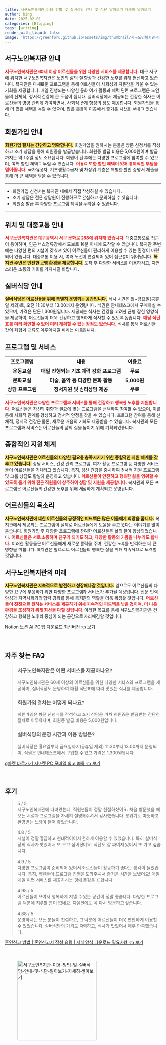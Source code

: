 ```yaml
---
title: 서구노인복지관 이용 방법 및 실버식당 안내 및 식단 알아보기 자세히 알아보기
author: bing
date: 2025-02-01
categories: [Blogging]
tags: [writing]
render_with_liquid: false
image: 'https://greenforu.github.io/assets/img/thumbnail/서구노인복지관-이용-방법-및-실버식당-안내-및-식단-알아보기-자세히-알아보기.webp'
---
```



<h2 id='서구노인복지관 안내'>서구노인복지관 안내</h2>

<p><b><span style="color: #ee2323;">서구노인복지관은 60세 이상 어르신들을 위한 다양한 서비스를 제공합니다.</span></b> 대구 서구에 위치한 서구노인복지관은 노인의 삶의 질 향상과 건강한 노후를 위해 헌신하고 있습니다. 복지관은 다채로운 프로그램을 통해 어르신들이 사회성과 자존감을 키울 수 있는 기회를 제공합니다. 매일 진행되는 다양한 문화 여가 활동과 체력 단련 프로그램은 노인들의 신체적, 정서적 건강에 큰 도움이 됩니다. 실버식당에서 제공되는 건강한 식사는 어르신들의 영양 관리에 기여하면서, 사회적 관계 형성의 장도 제공합니다. 회원가입을 통해 더 많은 혜택을 누릴 수 있으며, 많은 분들이 이곳에서 즐거운 시간을 보내고 있습니다.</p>

<h2 id='회원가입 안내'>회원가입 안내</h2>

<p><b><span style="background-color: #ffe066;">회원가입 절차는 간단하고 명확합니다.</span></b> 회원가입을 원하시는 분들은 방문 신청서를 작성하고 초기 상담을 통해 회원증을 발급받습니다. 회원증 발급 비용은 5,000원이며 발급까지는 약 1주일 정도 소요됩니다. 회원이 된 후에는 다양한 프로그램에 참여할 수 있으며, 여러 할인 혜택도 누릴 수 있습니다. <b><span style="color: #ee2323;">이용료 또한 할인 혜택이 있어 경제적인 부담을 덜어줍니다.</span></b> 국가유공자, 기초생활수급자 및 차상위 계층은 특별한 할인 증명서 제출을 통해 더 큰 혜택을 받을 수 있습니다.</p>

<hr />

<ul>
    <li>회원가입 신청서는 복지관 내에서 직접 작성하실 수 있습니다.</li>
    <li>초기 상담은 전문 상담원이 진행하므로 안심하고 문의하실 수 있습니다.</li>
    <li>회원증 발급 후 다양한 프로그램 혜택을 누리실 수 있습니다.</li>
</ul>

<hr />

<h2 id='위치 및 대중교통 안내'>위치 및 대중교통 안내</h2>

<p><b><span style="color: #ee2323;">서구노인복지관은 대구광역시 서구 문화로 288에 위치해 있습니다.</span></b> 대중교통으로 접근이 용이하며, 인근 버스정류장에서 도보로 10분 이내에 도착할 수 있습니다. 복지관 주변에는 다양한 편의 시설이 갖춰져 있어 어르신들이 편리하게 이용할 수 있는 환경이 마련되어 있습니다. 대중교통 이용 시, 여러 노선이 연결되어 있어 접근성이 뛰어납니다. <b><span style="background-color: #ffe066;">복지관 주변은 안전한 보행 환경을 제공합니다.</span></b> 도착 후 다양한 서비스를 이용하시고, 자연스러운 소통의 기회를 가지시길 바랍니다.</p>

<h2 id='실버식당 안내'>실버식당 안내</h2>

<p><b><span style="background-color: #ffe066;">실버식당은 어르신들을 위해 특별히 운영되는 공간입니다.</span></b> 식사 시간은 월~금요일(공휴일 제외)로, 오전 11:30부터 13:00까지 운영됩니다. 식권은 안내데스크에서 구매하실 수 있으며, 가격은 단돈 1,300원입니다. 제공되는 식사는 건강을 고려한 균형 잡힌 영양식을 제공하여, 어르신들이 더욱 건강하고 행복하게 식사할 수 있도록 돕습니다. <b><span style="color: #ee2323;">매달 식단표를 미리 확인할 수 있어 미리 계획할 수 있는 장점도 있습니다.</span></b> 식사를 통해 어르신들 간의 화합과 교류도 이루어지길 바라는 마음입니다.</p>

<h2 id='프로그램 및 서비스'>프로그램 및 서비스</h2>

<table>
    <tr>
        <td style="text-align: center; height: 17px;"><b>프로그램명</b></td>
        <td style="text-align: center; height: 17px;"><b>내용</b></td>
        <td style="text-align: center; height: 17px;"><b>이용료</b></td>
    </tr>
    <tr>
        <td style="text-align: center; height: 17px;"><b>운동교실</b></td>
        <td style="text-align: center; height: 17px;"><b>매일 진행되는 기초 체력 강화 프로그램</b></td>
        <td style="text-align: center; height: 17px;"><b>무료</b></td>
    </tr>
    <tr>
        <td style="text-align: center; height: 17px;"><b>문화교실</b></td>
        <td style="text-align: center; height: 17px;"><b>미술, 음악 등 다양한 문화 활동</b></td>
        <td style="text-align: center; height: 17px;"><b>5,000원</b></td>
    </tr>
    <tr>
        <td style="text-align: center; height: 17px;"><b>상담 프로그램</b></td>
        <td style="text-align: center; height: 17px;"><b>정서지원 및 심리상담 제공</b></td>
        <td style="text-align: center; height: 17px;"><b>무료</b></td>
    </tr>
</table>

<p><b><span style="color: #ee2323;">서구노인복지관은 다양한 프로그램과 서비스를 통해 건강하고 행복한 노후를 지원합니다.</span></b> 어르신들은 자신의 취향과 필요에 맞는 프로그램을 선택하여 참여할 수 있으며, 이를 통해 사회적 관계를 형성하고 정서적 안정을 찾을 수 있습니다. 프로그램 참여를 통해 신체적, 정서적 건강은 물론, 새로운 배움의 기회도 제공받을 수 있습니다. 복지관의 모든 프로그램과 서비스는 어르신들의 삶의 질을 높이기 위해 기획되었습니다.</p>

<h2 id='종합적인 지원 체계'>종합적인 지원 체계</h2>

<p><b><span style="background-color: #ffe066;">서구노인복지관은 어르신들의 다양한 필요를 충족시키기 위한 종합적인 지원 체계를 갖추고 있습니다.</span></b> 상담 서비스, 건강 관리 프로그램, 여가 활동 프로그램 등 다양한 서비스들이 어르신들을 기다리고 있습니다. 특히, 정신 건강을 중시하여 정서적 지원 프로그램 및 그룹 상담도 활발히 운영하고 있습니다. <b><span style="color: #ee2323;">어르신들이 안전하고 행복한 삶을 영위할 수 있도록 돕기 위해 전문 직원들이 상주하여 상담 및 지원을 제공합니다.</span></b> 복지관의 모든 프로그램은 어르신들의 건강한 노후를 위해 세심하게 계획되고 운영됩니다.</p>

<h2 id='어르신들의 목소리'>어르신들의 목소리</h2>

<p><b><span style="background-color: #ffe066;">서구노인복지관에 대한 어르신들의 긍정적인 피드백은 많은 이들에게 희망을 줍니다.</span></b> 복지관에서 제공되는 프로그램이 실제로 어르신들에게 도움을 주고 있다는 이야기를 많이 듣습니다. 회원가입 후 다양한 프로그램에 참여한 어르신들은 삶의 질이 향상되었습니다. <b><span style="color: #ee2323;">어르신들은 서로 소통하며 친구가 되기도 하고, 다양한 활동의 기쁨을 나누기도 합니다.</span></b> 이러한 활동들은 어르신들에게 새로운 활력을 주며, 건강한 노후를 만끽하는 데 큰 영향을 미칩니다. 복지관은 앞으로도 어르신들의 행복한 삶을 위해 지속적으로 노력할 것입니다.</p>

<h2 id='서구노인복지관의 미래'>서구노인복지관의 미래</h2>

<p><b><span style="background-color: #ffe066;">서구노인복지관은 지속적으로 발전하고 성장해나갈 것입니다.</span></b> 앞으로도 어르신들의 다양한 요구에 부응하기 위한 다양한 프로그램과 서비스가 추가될 예정입니다. 전문 인력 양성과 지역사회와의 협력 강화를 통해 복지관의 역할을 더욱 확장할 것입니다. <b><span style="color: #ee2323;">어르신들이 진정으로 원하는 서비스를 제공하기 위해 지속적인 피드백을 받을 것이며, 더 나은 환경을 조성하기 위해 최선을 다할 것입니다.</span></b> 이러한 목표를 통해 서구노인복지관은 건강하고 행복한 노후의 중심이 되는 공간으로 자리매김할 것입니다.</p>


<p><a class="click-button" title="Notion 노션 Ai PC 앱 다운로드 최신버전" href="https://greenforu.github.io/posts/Notion-%EB%85%B8%EC%85%98-Ai-PC-%EC%95%B1-%EB%8B%A4%EC%9A%B4%EB%A1%9C%EB%93%9C-%EC%B5%9C%EC%8B%A0%EB%B2%84%EC%A0%84/" rel="dofollow">Notion 노션 Ai PC 앱 다운로드 최신버전 👈 보기</a></p><br>
<h2 id='자주_찾는_FAQ'>자주 찾는 FAQ</h2>
<div itemscope="" itemtype="https://schema.org/FAQPage"> 
<blockquote> 
<div itemscope="" itemprop="mainEntity" itemtype="https://schema.org/Question"> 
<h3 itemprop="name">서구노인복지관은 어떤 서비스를 제공하나요?</h3> 
<div itemscope="" itemprop="acceptedAnswer" itemtype="https://schema.org/Answer"> 
<span itemprop="text"> 
<p>서구노인복지관은 60세 이상의 어르신들을 위한 다양한 서비스와 프로그램을 제공하며, 실버식당도 운영하여 매월 식단표에 따라 맛있는 식사를 제공합니다.</p> 
</span> 
</div> 
</div> 

<div itemscope="" itemprop="mainEntity" itemtype="https://schema.org/Question"> 
<h3 itemprop="name">회원가입 절차는 어떻게 되나요?</h3> 
<div itemscope="" itemprop="acceptedAnswer" itemtype="https://schema.org/Answer"> 
<span itemprop="text"> 
<p>회원가입은 방문 신청서를 작성하고 초기 상담을 거쳐 회원증을 발급받는 간단한 절차로 이루어지며, 회원증 발급 비용은 5,000원입니다.</p> 
</span> 
</div> 
</div> 

<div itemscope="" itemprop="mainEntity" itemtype="https://schema.org/Question"> 
<h3 itemprop="name">실버식당의 운영 시간과 이용 방법은?</h3> 
<div itemscope="" itemprop="acceptedAnswer" itemtype="https://schema.org/Answer"> 
<span itemprop="text"> 
<p>실버식당은 월요일부터 금요일까지(공휴일 제외) 11:30부터 13:00까지 운영되며, 식권은 안내데스크에서 구입할 수 있고 가격은 1,300원입니다.</p> 
</span> 
</div> 
</div> 
</blockquote> 
</div>
<p><a class="click-button" title="g마켓 바로가기 지마켓 PC 모바일 쉽고 빠름" href="https://greenforu.github.io/posts/g%EB%A7%88%EC%BC%93-%EB%B0%94%EB%A1%9C%EA%B0%80%EA%B8%B0-%EC%A7%80%EB%A7%88%EC%BC%93-PC-%EB%AA%A8%EB%B0%94%EC%9D%BC-%EC%89%BD%EA%B3%A0-%EB%B9%A0%EB%A6%84/" rel="dofollow">g마켓 바로가기 지마켓 PC 모바일 쉽고 빠름 👈 보기</a></p><br>
<h2 id='후기'>후기</h2>
<div itemscope itemtype="https://schema.org/Product">
  <blockquote>
  <div itemprop="review" itemscope itemtype="https://schema.org/Review">
      <div itemprop="reviewRating" itemscope itemtype="https://schema.org/Rating"> <span itemprop="ratingValue">5</span> / <span itemprop="bestRating">5</span> </div>
      <span itemprop="reviewBody">서구노인복지관에 다녀왔는데, 직원분들이 정말 친절하셨어요. 처음 방문했을 때 모든 시설과 프로그램을 자세히 설명해주셔서 감사했습니다. 분위기도 따뜻하고 환영받는 느낌이 들어 좋았습니다.</span>
  </div>
  <br>
  <div itemprop="review" itemscope itemtype="https://schema.org/Review">
      <div itemprop="reviewRating" itemscope itemtype="https://schema.org/Rating"> <span itemprop="ratingValue">4.8</span> / <span itemprop="bestRating">5</span> </div>
      <span itemprop="reviewBody">시설이 정말 깔끔하고 현대적이어서 편하게 이용할 수 있었습니다. 특히 실버식당의 식사가 맛있어서 또 오고 싶어졌어요. 식단도 잘 짜여져 있어서 또 가고 싶습니다.</span>
  </div>
  <br>
  <div itemprop="review" itemscope itemtype="https://schema.org/Review">
      <div itemprop="reviewRating" itemscope itemtype="https://schema.org/Rating"> <span itemprop="ratingValue">4.9</span> / <span itemprop="bestRating">5</span> </div>
      <span itemprop="reviewBody">다양한 프로그램이 준비되어 있어서 어르신들이 활동하기 좋다는 생각이 들었습니다. 특히, 직원들이 프로그램 진행을 도와주셔서 즐거운 시간을 보냈어요! 매일매일 이런 서비스를 제공하시는 것에 존경을 표합니다.</span>
  </div>
  <br>
  <div itemprop="review" itemscope itemtype="https://schema.org/Review">
      <div itemprop="reviewRating" itemscope itemtype="https://schema.org/Rating"> <span itemprop="ratingValue">4.95</span> / <span itemprop="bestRating">5</span> </div>
      <span itemprop="reviewBody">어르신들이 모여서 행복하게 지낼 수 있는 공간이 정말 좋습니다. 다양한 프로그램 덕분에 지루할 틈이 없네요. 다음번에도 꼭 다시 방문하고 싶습니다.</span>
  </div>
  <br>
  <div itemprop="review" itemscope itemtype="https://schema.org/Review">
      <div itemprop="reviewRating" itemscope itemtype="https://schema.org/Rating"> <span itemprop="ratingValue">4.88</span> / <span itemprop="bestRating">5</span> </div>
      <span itemprop="reviewBody">운영하시는 모든 분들이 친절하고, 그 덕분에 어르신들이 더욱 편안하게 이용할 수 있었습니다. 실버식당의 가격도 저렴하고, 식사가 맛있어서 매우 만족했습니다.</span>
  </div>
  </blockquote>
</div>
<p><a class="click-button" title="혼인신고 방법 | 혼인신고서 작성 요령 | 서식 양식 다운로드 필요사항" href="https://greenforu.github.io/posts/%ED%98%BC%EC%9D%B8%EC%8B%A0%EA%B3%A0-%EB%B0%A9%EB%B2%95-%ED%98%BC%EC%9D%B8%EC%8B%A0%EA%B3%A0%EC%84%9C-%EC%9E%91%EC%84%B1-%EC%9A%94%EB%A0%B9-%EC%84%9C%EC%8B%9D-%EC%96%91%EC%8B%9D-%EB%8B%A4%EC%9A%B4%EB%A1%9C%EB%93%9C-%ED%95%84%EC%9A%94%EC%82%AC%ED%95%AD/" rel="dofollow">혼인신고 방법 | 혼인신고서 작성 요령 | 서식 양식 다운로드 필요사항 👈 보기</a></p><br>
<figure class="image"><img src="https://greenforu.github.io/assets/img/thumbnail/서구노인복지관-이용-방법-및-실버식당-안내-및-식단-알아보기-자세히-알아보기.webp" alt="서구노인복지관-이용-방법-및-실버식당-안내-및-식단-알아보기-자세히-알아보기" width="256" height="256"></figure>